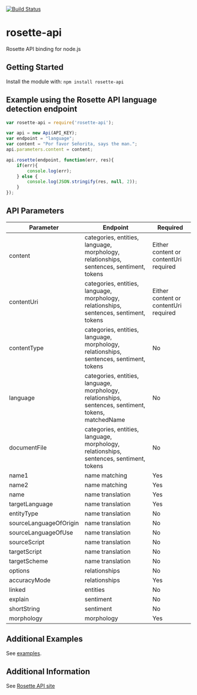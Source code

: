 [![Build Status](https://travis-ci.org/rosette-api/nodejs.svg?branch=master)](https://travis-ci.org/rosette-api/nodejs)

# rosette-api

Rosette API binding for node.js

## Getting Started
Install the module with: `npm install rosette-api`


## Example using the Rosette API language detection endpoint
```javascript
var rosette-api = require('rosette-api');

var api = new Api(API_KEY);
var endpoint = "language";
var content = "Por favor Señorita, says the man.";
api.parameters.content = content;

api.rosette(endpoint, function(err, res){
	if(err){
		console.log(err);
	} else {
		console.log(JSON.stringify(res, null, 2));
	}
});
```
## API Parameters
| Parameter                     | Endpoint                                            | Required
| -------------                 |-------------                                        |------------- 
| content                    | categories, entities, language, morphology, relationships, sentences, sentiment, tokens            | Either content or contentUri required |
| contentUri                      | categories, entities, language, morphology, relationships, sentences, sentiment, tokens       | Either content or contentUri required |
| contentType               | categories, entities, language, morphology, relationships, sentences, sentiment, tokens | No |
| language                          | categories, entities, language, morphology, relationships, sentences, sentiment, tokens, matchedName                    | No |
| documentFile                      | categories, entities, language, morphology, relationships, sentences, sentiment, tokens                  | No |
| name1                 | name matching               | Yes |
| name2               | name matching| Yes |
| name    | name translation     | Yes |
| targetLanguage           | name translation           | Yes |
| entityType                 | name translation         | No |
| sourceLanguageOfOrigin        | name translation | No |
| sourceLanguageOfUse                         | name translation       | No |
| sourceScript                     | name translation               | No |
| targetScript                     | name translation                    | No |
| targetScheme                        | name translation          | No |
| options              | relationships        | No |
| accuracyMode              | relationships        | Yes |
| linked              | entities        | No |
| explain              | sentiment        | No |
| shortString              | sentiment        | No |
| morphology             | morphology        | Yes |

## Additional Examples
See [examples](examples).

## Additional Information
See [Rosette API site](https://developer.rosette.com/)
